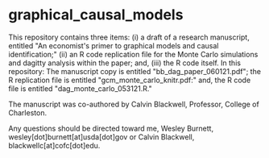 # graphical_causal_models

This repository contains three items: (i) a draft of a research manuscript, entitled "An economist's primer to graphical models and causal identification;" (ii) an R code replication file for the Monte Carlo simulations and dagitty analysis within the paper; and, (iii) the R code itself. In this repository: The manuscript copy is entitled "bb_dag_paper_060121.pdf"; the R replication file is entitled "gcm_monte_carlo_knitr.pdf:" and, the R code file is entitled "dag_monte_carlo_053121.R." 

The manuscript was co-authored by Calvin Blackwell, Professor, College of Charleston.

Any questions should be directed toward me, Wesley Burnett, wesley[dot]burnett[at]usda[dot]gov or Calvin Blackwell, blackwellc[at]cofc[dot]edu.
